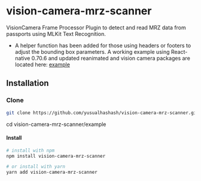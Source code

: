 # vision-camera-mrz-scanner

VisionCamera Frame Processor Plugin to detect and read MRZ data from passports using MLKit Text Recognition.

- A helper function has been added for those using headers or footers to adjust the bounding box parameters. A working example using React-native 0.70.6 and updated reanimated and vision camera packages are located here: [example](https://github.com/mat2718/vision-camera-mrz-scanner/tree/main/example)

## Installation 
### Clone
```sh
git clone https://github.com/yusualhashash/vision-camera-mrz-scanner.git
```

cd vision-camera-mrz-scanner/example

#### Install
```sh
# install with npm
npm install vision-camera-mrz-scanner

# or install with yarn
yarn add vision-camera-mrz-scanner
```




